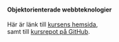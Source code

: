 #### Objektorienterade webbteknologier

Här är länk till [kursens hemsida](https://dbwebb.se/kurser/oophp-v5),<br> samt till [kursrepot på GitHub](https://github.com/dbwebb-se/oophp).